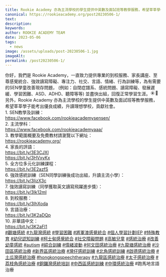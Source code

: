 ```yaml
---
title: Rookie Academy 亦為主流學校的學生提供中英數及面試班等教學服務，希望莘莘學子能考出優良成績，升讀理想學校，貢獻社會。
canonical: https://rookieacademy.org/post20230506-1/
text: 
description: 
keywords: 
author: ROOKIE ACADEMY TEAM
date: 2023-05-06
tags:
  - news
image: /assets/uploads/post-20230506-1.jpg
imageAlt: 
permalink: /post20230506-1/
---
```

<span class="x193iq5w xeuugli x13faqbe x1vvkbs x1xmvt09 x1lliihq x1s928wv xhkezso x1gmr53x x1cpjm7i x1fgarty x1943h6x xudqn12 x3x7a5m x6prxxf xvq8zen xo1l8bm xzsf02u x1yc453h" dir="auto"><div class="xdj266r x11i5rnm xat24cr x1mh8g0r x1vvkbs x126k92a"><div dir="auto" style="text-align: start;">你好，我們是 Rookie Academy，一直致力提供專業的到校服務、家長講座、至尊感覺統合、強效讀寫障礙、專注力、社交、言語、情緒、行為訓練等，為有需要的SEN學童改善現存問題， (例如：自閉症譜系、感統問題、讀寫障礙、發展遲緩、學習困難、ASD、ADHD、聽障等等) 並盡快出組，回復正常學習生涯。<span class="x3nfvp2 x1j61x8r x1fcty0u xdj266r xhhsvwb xat24cr xgzva0m xxymvpz xlup9mm x1kky2od"><img height="16" width="16" alt="☀️" referrerpolicy="origin-when-cross-origin" src="https://static.xx.fbcdn.net/images/emoji.php/v9/tf4/1.5/16/2600.png"></span><span class="x3nfvp2 x1j61x8r x1fcty0u xdj266r xhhsvwb xat24cr xgzva0m xxymvpz xlup9mm x1kky2od"><img height="16" width="16" alt="🌈" referrerpolicy="origin-when-cross-origin" src="https://static.xx.fbcdn.net/images/emoji.php/v9/t6c/1.5/16/1f308.png"></span></div></div><div class="x11i5rnm xat24cr x1mh8g0r x1vvkbs xtlvy1s x126k92a"><div dir="auto" style="text-align: start;">另外，Rookie Academy 亦為主流學校的學生提供中英數及面試班等教學服務，希望莘莘學子能考出優良成績，升讀理想學校，貢獻社會。</div></div><div class="x11i5rnm xat24cr x1mh8g0r x1vvkbs xtlvy1s x126k92a"><div dir="auto" style="text-align: start;">1. SEN教學及訓練：</div></div><div class="x11i5rnm xat24cr x1mh8g0r x1vvkbs xtlvy1s x126k92a"><div dir="auto" style="text-align: start;"><span><a class="x1i10hfl xjbqb8w x6umtig x1b1mbwd xaqea5y xav7gou x9f619 x1ypdohk xt0psk2 xe8uvvx xdj266r x11i5rnm xat24cr x1mh8g0r xexx8yu x4uap5 x18d9i69 xkhd6sd x16tdsg8 x1hl2dhg xggy1nq x1a2a7pz xt0b8zv x1qq9wsj xo1l8bm" href="https://www.facebook.com/rookieacademysensen/?__cft__[0]=AZX2lywZUXIhzHrIpj2bP1_iLICse_ZhmJPM3Zr5QD-7xWtk06y128iaDC2FGlOG-zvzyS5hGcY1jW0-F274gmiYkEOqgwxacqalbppgAE0vXcfLEGuSHwX5o9jbqGl_q_jI_lT-Zx2KVsQ5GBgPjuonIZtW19PVsU00TC9B8H7LVEGaLjvwrUwufbzh0srcTF8&amp;__tn__=kK-R" role="link" tabindex="0"><span class="xt0psk2"><span>https://www.facebook.com/rookieacademysensen/</span></span></a></span></div></div><div class="x11i5rnm xat24cr x1mh8g0r x1vvkbs xtlvy1s x126k92a"><div dir="auto" style="text-align: start;">2. 主流學科：</div></div><div class="x11i5rnm xat24cr x1mh8g0r x1vvkbs xtlvy1s x126k92a"><div dir="auto" style="text-align: start;"><span><a class="x1i10hfl xjbqb8w x6umtig x1b1mbwd xaqea5y xav7gou x9f619 x1ypdohk xt0psk2 xe8uvvx xdj266r x11i5rnm xat24cr x1mh8g0r xexx8yu x4uap5 x18d9i69 xkhd6sd x16tdsg8 x1hl2dhg xggy1nq x1a2a7pz xt0b8zv x1qq9wsj xo1l8bm" href="https://www.facebook.com/rookieacademyaaa/?__cft__[0]=AZX2lywZUXIhzHrIpj2bP1_iLICse_ZhmJPM3Zr5QD-7xWtk06y128iaDC2FGlOG-zvzyS5hGcY1jW0-F274gmiYkEOqgwxacqalbppgAE0vXcfLEGuSHwX5o9jbqGl_q_jI_lT-Zx2KVsQ5GBgPjuonIZtW19PVsU00TC9B8H7LVEGaLjvwrUwufbzh0srcTF8&amp;__tn__=kK-R" role="link" tabindex="0"><span class="xt0psk2"><span>https://www.facebook.com/rookieacademyaaa/</span></span></a></span></div></div><div class="x11i5rnm xat24cr x1mh8g0r x1vvkbs xtlvy1s x126k92a"><div dir="auto" style="text-align: start;">3. 教學範圍概要及免費教材請瀏覽以下網址：</div></div><div class="x11i5rnm xat24cr x1mh8g0r x1vvkbs xtlvy1s x126k92a"><div dir="auto" style="text-align: start;"><span><a class="x1i10hfl xjbqb8w x6umtig x1b1mbwd xaqea5y xav7gou x9f619 x1ypdohk xt0psk2 xe8uvvx xdj266r x11i5rnm xat24cr x1mh8g0r xexx8yu x4uap5 x18d9i69 xkhd6sd x16tdsg8 x1hl2dhg xggy1nq x1a2a7pz xt0b8zv x1fey0fg" href="https://l.facebook.com/l.php?u=https%3A%2F%2Frookieacademy.org%2F%3Ffbclid%3DIwAR1EyKOR8mAoumDPgZMSwNXk7x8HxS6pxFytl8K4BSevoTjo4DpS1r32gO0&amp;h=AT2XTTupfA5ZuTxQ7Vh1LbzzJ_Tzc4H7M5V5C69ySSUWvOFXBD1jY_yTQgUamJgTvV2IilmQGPwXoXQvtOczBDIqC-4lSbt5rUA4kKwCIVpl9PNXxNw88OAB2fa149bkow&amp;__tn__=-UK-R&amp;c[0]=AT0z7byQl6vBtTE-48h2XuuA85ZvaopSA4y33xJOG1_kPhvA1I0Ul95AxeAUR2Bsw5PPi1zuGqXB9ec-i4ENHx8jjo2i2TaRKB9bu02iTmRUxU16IvBciQOjhUMh097MguyS-gUYbOPQ6C9hm5UfmjHebUMGNoQPlIawHazDq6JPYqCyRpafT7ARo69if8YG5atN9SgF6jiA" rel="nofollow noopener" role="link" tabindex="0" target="_blank">https://rookieacademy.org/</a></span></div></div><div class="x11i5rnm xat24cr x1mh8g0r x1vvkbs xtlvy1s x126k92a"><div dir="auto" style="text-align: start;">4. 家長的評語：</div></div><div class="x11i5rnm xat24cr x1mh8g0r x1vvkbs xtlvy1s x126k92a"><div dir="auto" style="text-align: start;"><span><a class="x1i10hfl xjbqb8w x6umtig x1b1mbwd xaqea5y xav7gou x9f619 x1ypdohk xt0psk2 xe8uvvx xdj266r x11i5rnm xat24cr x1mh8g0r xexx8yu x4uap5 x18d9i69 xkhd6sd x16tdsg8 x1hl2dhg xggy1nq x1a2a7pz xt0b8zv x1fey0fg" href="https://l.facebook.com/l.php?u=https%3A%2F%2Fbit.ly%2F3E3CJXI%3Ffbclid%3DIwAR3qR_3CE6CrNE2u5Mr_4eGwL7niWOL0cra4dvUKyWyRa9oVYGhviWClrz8&amp;h=AT1CiiAFSHHKop_DX9qfO0QZ1FYmQHWjDr_bclKV9i2VLIznVZdsG23RuAXpohrSfW2ZUsY9ozeLqgZtM3Itnqm6ojRGuszajZUUR_MsY8WcNL0ZyjRuBqIap1EiOag2GQ&amp;__tn__=-UK-R&amp;c[0]=AT0z7byQl6vBtTE-48h2XuuA85ZvaopSA4y33xJOG1_kPhvA1I0Ul95AxeAUR2Bsw5PPi1zuGqXB9ec-i4ENHx8jjo2i2TaRKB9bu02iTmRUxU16IvBciQOjhUMh097MguyS-gUYbOPQ6C9hm5UfmjHebUMGNoQPlIawHazDq6JPYqCyRpafT7ARo69if8YG5atN9SgF6jiA" rel="nofollow noopener" role="link" tabindex="0" target="_blank">https://bit.ly/3E3CJXI</a></span></div></div><div class="x11i5rnm xat24cr x1mh8g0r x1vvkbs xtlvy1s x126k92a"><div dir="auto" style="text-align: start;"><span><a class="x1i10hfl xjbqb8w x6umtig x1b1mbwd xaqea5y xav7gou x9f619 x1ypdohk xt0psk2 xe8uvvx xdj266r x11i5rnm xat24cr x1mh8g0r xexx8yu x4uap5 x18d9i69 xkhd6sd x16tdsg8 x1hl2dhg xggy1nq x1a2a7pz xt0b8zv x1fey0fg" href="https://l.facebook.com/l.php?u=https%3A%2F%2Fbit.ly%2F3HVxyKx%3Ffbclid%3DIwAR0O0kE6bqhsOesAw2_6u2ZUp-tO8zqmOZhb35j9B9M_VSL_0Zb9cWkqTKY&amp;h=AT0695QTWReni7YnblBXdczYpAwcoPyA1Ai619KP0loOedS3DJviyNBiDD-ceiW-cD91tbF8eDwJ0VGd5Xxf-L-_bTamItzJVEJedytxy8Zm6I_j_izF5nzv2QegHfP6OQ&amp;__tn__=-UK-R&amp;c[0]=AT0z7byQl6vBtTE-48h2XuuA85ZvaopSA4y33xJOG1_kPhvA1I0Ul95AxeAUR2Bsw5PPi1zuGqXB9ec-i4ENHx8jjo2i2TaRKB9bu02iTmRUxU16IvBciQOjhUMh097MguyS-gUYbOPQ6C9hm5UfmjHebUMGNoQPlIawHazDq6JPYqCyRpafT7ARo69if8YG5atN9SgF6jiA" rel="nofollow noopener" role="link" tabindex="0" target="_blank">https://bit.ly/3HVxyKx</a></span></div></div><div class="x11i5rnm xat24cr x1mh8g0r x1vvkbs xtlvy1s x126k92a"><div dir="auto" style="text-align: start;">5. 全方位多元化訓練課程：</div></div><div class="x11i5rnm xat24cr x1mh8g0r x1vvkbs xtlvy1s x126k92a"><div dir="auto" style="text-align: start;"><span><a class="x1i10hfl xjbqb8w x6umtig x1b1mbwd xaqea5y xav7gou x9f619 x1ypdohk xt0psk2 xe8uvvx xdj266r x11i5rnm xat24cr x1mh8g0r xexx8yu x4uap5 x18d9i69 xkhd6sd x16tdsg8 x1hl2dhg xggy1nq x1a2a7pz xt0b8zv x1fey0fg" href="https://l.facebook.com/l.php?u=https%3A%2F%2Fbit.ly%2F3E2azfS%3Ffbclid%3DIwAR2ZJ7AfKKbKALtTTQCH0_Hou99X_iT5ovOOwXlxOKZ4DOrEXlRw9M6NkQE&amp;h=AT2o6yfFDeY9jWxnhZGxggfig6VtdmKlr3pHqTE99QmCfQkgsKiUKFjwndjP5Xe-Jiah7-R0mxP8u-MiJ_Vc3azaC6aAi3TCO6dq5Qh5MlIqReZxGznj-2i91kX8RvnL9w&amp;__tn__=-UK-R&amp;c[0]=AT0z7byQl6vBtTE-48h2XuuA85ZvaopSA4y33xJOG1_kPhvA1I0Ul95AxeAUR2Bsw5PPi1zuGqXB9ec-i4ENHx8jjo2i2TaRKB9bu02iTmRUxU16IvBciQOjhUMh097MguyS-gUYbOPQ6C9hm5UfmjHebUMGNoQPlIawHazDq6JPYqCyRpafT7ARo69if8YG5atN9SgF6jiA" rel="nofollow noopener" role="link" tabindex="0" target="_blank">https://bit.ly/3E2azfS</a></span></div></div><div class="x11i5rnm xat24cr x1mh8g0r x1vvkbs xtlvy1s x126k92a"><div dir="auto" style="text-align: start;">6. 強效感統訓練（SEN同學訓練後成功出組，升讀主流小學）：</div></div><div class="x11i5rnm xat24cr x1mh8g0r x1vvkbs xtlvy1s x126k92a"><div dir="auto" style="text-align: start;"><span><a class="x1i10hfl xjbqb8w x6umtig x1b1mbwd xaqea5y xav7gou x9f619 x1ypdohk xt0psk2 xe8uvvx xdj266r x11i5rnm xat24cr x1mh8g0r xexx8yu x4uap5 x18d9i69 xkhd6sd x16tdsg8 x1hl2dhg xggy1nq x1a2a7pz xt0b8zv x1fey0fg" href="https://l.facebook.com/l.php?u=https%3A%2F%2Fbit.ly%2F3IjzX3c%3Ffbclid%3DIwAR3powKQlT3ONTNqA9TBAAjjxSti-5dId0r-CF09--QrW8G4-KQm64aKE-8&amp;h=AT0awUmmea3AZ70gNeObnOmPzQxCqqh_C2-lTAcztV0LoGQDQQPRFs-qhTL9AXuxE53FYU2SwRytecZmUgZqHqUfCHkgxymoVBhcTNKjJMrnb5eG2nO2rizp5fPvWwuLmw&amp;__tn__=-UK-R&amp;c[0]=AT0z7byQl6vBtTE-48h2XuuA85ZvaopSA4y33xJOG1_kPhvA1I0Ul95AxeAUR2Bsw5PPi1zuGqXB9ec-i4ENHx8jjo2i2TaRKB9bu02iTmRUxU16IvBciQOjhUMh097MguyS-gUYbOPQ6C9hm5UfmjHebUMGNoQPlIawHazDq6JPYqCyRpafT7ARo69if8YG5atN9SgF6jiA" rel="nofollow noopener" role="link" tabindex="0" target="_blank">https://bit.ly/3IjzX3c</a></span></div></div><div class="x11i5rnm xat24cr x1mh8g0r x1vvkbs xtlvy1s x126k92a"><div dir="auto" style="text-align: start;">7. 強效讀寫訓練（同學獲取英文讀寫飛躍進步獎）：</div><div dir="auto" style="text-align: start;"><span><a class="x1i10hfl xjbqb8w x6umtig x1b1mbwd xaqea5y xav7gou x9f619 x1ypdohk xt0psk2 xe8uvvx xdj266r x11i5rnm xat24cr x1mh8g0r xexx8yu x4uap5 x18d9i69 xkhd6sd x16tdsg8 x1hl2dhg xggy1nq x1a2a7pz xt0b8zv x1fey0fg" href="https://l.facebook.com/l.php?u=https%3A%2F%2Fbit.ly%2F3Ik12mI%3Ffbclid%3DIwAR1KgOUuSYaq5VmtCJF2-SPoupWfy3ImBQnHbzpo6FtVw51Wl5FFJZwYYmg&amp;h=AT0gtIQjVjw2xCw8Ab6eggE_O_o7Pvc3Bsfq0Xt1GdK6HIMm8yUYn35q7rDP2NVIo9vVd97o_rbZiQTcMrLZeKHETYP40-_9i5-owok4LNBkeuisF7upooTN69gYpgHKHw&amp;__tn__=-UK-R&amp;c[0]=AT0z7byQl6vBtTE-48h2XuuA85ZvaopSA4y33xJOG1_kPhvA1I0Ul95AxeAUR2Bsw5PPi1zuGqXB9ec-i4ENHx8jjo2i2TaRKB9bu02iTmRUxU16IvBciQOjhUMh097MguyS-gUYbOPQ6C9hm5UfmjHebUMGNoQPlIawHazDq6JPYqCyRpafT7ARo69if8YG5atN9SgF6jiA" rel="nofollow noopener" role="link" tabindex="0" target="_blank">https://bit.ly/3Ik12mI</a></span></div></div><div class="x11i5rnm xat24cr x1mh8g0r x1vvkbs xtlvy1s x126k92a"><div dir="auto" style="text-align: start;">8. 到校服務：</div></div><div class="x11i5rnm xat24cr x1mh8g0r x1vvkbs xtlvy1s x126k92a"><div dir="auto" style="text-align: start;"><span><a class="x1i10hfl xjbqb8w x6umtig x1b1mbwd xaqea5y xav7gou x9f619 x1ypdohk xt0psk2 xe8uvvx xdj266r x11i5rnm xat24cr x1mh8g0r xexx8yu x4uap5 x18d9i69 xkhd6sd x16tdsg8 x1hl2dhg xggy1nq x1a2a7pz xt0b8zv x1fey0fg" href="https://l.facebook.com/l.php?u=https%3A%2F%2Fbit.ly%2F3IhXoda%3Ffbclid%3DIwAR2bTRSAg903DHcd8trL7fvvhfjBwGrQYxoZaUJ3wocOANZ6nC6QTygQ3As&amp;h=AT17nF9wUuu1gGUOkQQDvNV-ZB_Caxa1Gz4eYnecN5e4a3bb-TneCIS6GfA6ibLyYWmaGmk5t004zJyCVFJ7BBzP-smUfkbK5yx7cnvaKb203_SYrLmuhJDnQFRlqwtdig&amp;__tn__=-UK-R&amp;c[0]=AT0z7byQl6vBtTE-48h2XuuA85ZvaopSA4y33xJOG1_kPhvA1I0Ul95AxeAUR2Bsw5PPi1zuGqXB9ec-i4ENHx8jjo2i2TaRKB9bu02iTmRUxU16IvBciQOjhUMh097MguyS-gUYbOPQ6C9hm5UfmjHebUMGNoQPlIawHazDq6JPYqCyRpafT7ARo69if8YG5atN9SgF6jiA" rel="nofollow noopener" role="link" tabindex="0" target="_blank">https://bit.ly/3IhXoda</a></span></div></div><div class="x11i5rnm xat24cr x1mh8g0r x1vvkbs xtlvy1s x126k92a"><div dir="auto" style="text-align: start;">9. 言語治療：</div></div><div class="x11i5rnm xat24cr x1mh8g0r x1vvkbs xtlvy1s x126k92a"><div dir="auto" style="text-align: start;"><span><a class="x1i10hfl xjbqb8w x6umtig x1b1mbwd xaqea5y xav7gou x9f619 x1ypdohk xt0psk2 xe8uvvx xdj266r x11i5rnm xat24cr x1mh8g0r xexx8yu x4uap5 x18d9i69 xkhd6sd x16tdsg8 x1hl2dhg xggy1nq x1a2a7pz xt0b8zv x1fey0fg" href="https://l.facebook.com/l.php?u=https%3A%2F%2Fbit.ly%2F3K2aDQp%3Ffbclid%3DIwAR0qp22qDRJkhpKztTKdkwp87H4izU0LC8k3E8fdqvtndcbzYZbeoapnkHs&amp;h=AT3E48xfOnXq4FJxUL0J1nBCVTwEl1ivcEbLNH0bMZkzp9WDc1ElAeJRx-unjUIK4vkgy5NUBg7qhv7aV-N7WHiGFPIY-sNSAqrG9KNsB8xiKcQ1TgOaEBacNkFGkUHBvQ&amp;__tn__=-UK-R&amp;c[0]=AT0z7byQl6vBtTE-48h2XuuA85ZvaopSA4y33xJOG1_kPhvA1I0Ul95AxeAUR2Bsw5PPi1zuGqXB9ec-i4ENHx8jjo2i2TaRKB9bu02iTmRUxU16IvBciQOjhUMh097MguyS-gUYbOPQ6C9hm5UfmjHebUMGNoQPlIawHazDq6JPYqCyRpafT7ARo69if8YG5atN9SgF6jiA" rel="nofollow noopener" role="link" tabindex="0" target="_blank">https://bit.ly/3K2aDQp</a></span></div></div><div class="x11i5rnm xat24cr x1mh8g0r x1vvkbs xtlvy1s x126k92a"><div dir="auto" style="text-align: start;">10. 非華語中文：</div><div dir="auto" style="text-align: start;"><span><a class="x1i10hfl xjbqb8w x6umtig x1b1mbwd xaqea5y xav7gou x9f619 x1ypdohk xt0psk2 xe8uvvx xdj266r x11i5rnm xat24cr x1mh8g0r xexx8yu x4uap5 x18d9i69 xkhd6sd x16tdsg8 x1hl2dhg xggy1nq x1a2a7pz xt0b8zv x1fey0fg" href="https://l.facebook.com/l.php?u=https%3A%2F%2Fbit.ly%2F3K2aFI1%3Ffbclid%3DIwAR2klgIBU80gKFN1M5H5iMF2T4PUrmIwFhazN58pPiNL9tBw8etmjl9mkKc&amp;h=AT25rTyeY1Ew0rfllSSC2Kjk66WNdD-yiTAO3tMjAev0Cw51wb8hbanXu0oA8kQUAl8QESmVxsFwbhgkVnYf116bxqMHP8ZV1mEFdEbaATmyQfugedO0k-HjadKee24xWg&amp;__tn__=-UK-R&amp;c[0]=AT0z7byQl6vBtTE-48h2XuuA85ZvaopSA4y33xJOG1_kPhvA1I0Ul95AxeAUR2Bsw5PPi1zuGqXB9ec-i4ENHx8jjo2i2TaRKB9bu02iTmRUxU16IvBciQOjhUMh097MguyS-gUYbOPQ6C9hm5UfmjHebUMGNoQPlIawHazDq6JPYqCyRpafT7ARo69if8YG5atN9SgF6jiA" rel="nofollow noopener" role="link" tabindex="0" target="_blank">https://bit.ly/3K2aFI1</a></span></div></div><div class="x11i5rnm xat24cr x1mh8g0r x1vvkbs xtlvy1s x126k92a"><div dir="auto" style="text-align: start;"><span><a class="x1i10hfl xjbqb8w x6umtig x1b1mbwd xaqea5y xav7gou x9f619 x1ypdohk xt0psk2 xe8uvvx xdj266r x11i5rnm xat24cr x1mh8g0r xexx8yu x4uap5 x18d9i69 xkhd6sd x16tdsg8 x1hl2dhg xggy1nq x1a2a7pz xt0b8zv x1qq9wsj xo1l8bm" href="https://www.facebook.com/hashtag/%E8%A7%80%E5%A1%98%E6%84%9F%E7%B5%B1?__eep__=6&amp;__cft__[0]=AZX2lywZUXIhzHrIpj2bP1_iLICse_ZhmJPM3Zr5QD-7xWtk06y128iaDC2FGlOG-zvzyS5hGcY1jW0-F274gmiYkEOqgwxacqalbppgAE0vXcfLEGuSHwX5o9jbqGl_q_jI_lT-Zx2KVsQ5GBgPjuonIZtW19PVsU00TC9B8H7LVEGaLjvwrUwufbzh0srcTF8&amp;__tn__=*NK-R" role="link" tabindex="0">#觀塘感統</a></span> <span><a class="x1i10hfl xjbqb8w x6umtig x1b1mbwd xaqea5y xav7gou x9f619 x1ypdohk xt0psk2 xe8uvvx xdj266r x11i5rnm xat24cr x1mh8g0r xexx8yu x4uap5 x18d9i69 xkhd6sd x16tdsg8 x1hl2dhg xggy1nq x1a2a7pz xt0b8zv x1qq9wsj xo1l8bm" href="https://www.facebook.com/hashtag/%E4%B9%9D%E9%BE%8D%E7%81%A3%E6%84%9F%E7%B5%B1?__eep__=6&amp;__cft__[0]=AZX2lywZUXIhzHrIpj2bP1_iLICse_ZhmJPM3Zr5QD-7xWtk06y128iaDC2FGlOG-zvzyS5hGcY1jW0-F274gmiYkEOqgwxacqalbppgAE0vXcfLEGuSHwX5o9jbqGl_q_jI_lT-Zx2KVsQ5GBgPjuonIZtW19PVsU00TC9B8H7LVEGaLjvwrUwufbzh0srcTF8&amp;__tn__=*NK-R" role="link" tabindex="0">#九龍灣感統</a></span> <span><a class="x1i10hfl xjbqb8w x6umtig x1b1mbwd xaqea5y xav7gou x9f619 x1ypdohk xt0psk2 xe8uvvx xdj266r x11i5rnm xat24cr x1mh8g0r xexx8yu x4uap5 x18d9i69 xkhd6sd x16tdsg8 x1hl2dhg xggy1nq x1a2a7pz xt0b8zv x1qq9wsj xo1l8bm" href="https://www.facebook.com/hashtag/%E5%AD%B8%E7%BF%92%E5%9B%B0%E9%9B%A3?__eep__=6&amp;__cft__[0]=AZX2lywZUXIhzHrIpj2bP1_iLICse_ZhmJPM3Zr5QD-7xWtk06y128iaDC2FGlOG-zvzyS5hGcY1jW0-F274gmiYkEOqgwxacqalbppgAE0vXcfLEGuSHwX5o9jbqGl_q_jI_lT-Zx2KVsQ5GBgPjuonIZtW19PVsU00TC9B8H7LVEGaLjvwrUwufbzh0srcTF8&amp;__tn__=*NK-R" role="link" tabindex="0">#學習困難</a></span> <span><a class="x1i10hfl xjbqb8w x6umtig x1b1mbwd xaqea5y xav7gou x9f619 x1ypdohk xt0psk2 xe8uvvx xdj266r x11i5rnm xat24cr x1mh8g0r xexx8yu x4uap5 x18d9i69 xkhd6sd x16tdsg8 x1hl2dhg xggy1nq x1a2a7pz xt0b8zv x1qq9wsj xo1l8bm" href="https://www.facebook.com/hashtag/%E5%B0%87%E8%BB%8D%E6%BE%B3%E6%84%9F%E8%A6%BA%E7%B5%B1%E5%90%88?__eep__=6&amp;__cft__[0]=AZX2lywZUXIhzHrIpj2bP1_iLICse_ZhmJPM3Zr5QD-7xWtk06y128iaDC2FGlOG-zvzyS5hGcY1jW0-F274gmiYkEOqgwxacqalbppgAE0vXcfLEGuSHwX5o9jbqGl_q_jI_lT-Zx2KVsQ5GBgPjuonIZtW19PVsU00TC9B8H7LVEGaLjvwrUwufbzh0srcTF8&amp;__tn__=*NK-R" role="link" tabindex="0">#將軍澳感覺統合</a></span> <span><a class="x1i10hfl xjbqb8w x6umtig x1b1mbwd xaqea5y xav7gou x9f619 x1ypdohk xt0psk2 xe8uvvx xdj266r x11i5rnm xat24cr x1mh8g0r xexx8yu x4uap5 x18d9i69 xkhd6sd x16tdsg8 x1hl2dhg xggy1nq x1a2a7pz xt0b8zv x1qq9wsj xo1l8bm" href="https://www.facebook.com/hashtag/%E5%80%8B%E4%BA%BA%E5%AD%B8%E7%BF%92%E8%A8%88%E5%8A%83iep?__eep__=6&amp;__cft__[0]=AZX2lywZUXIhzHrIpj2bP1_iLICse_ZhmJPM3Zr5QD-7xWtk06y128iaDC2FGlOG-zvzyS5hGcY1jW0-F274gmiYkEOqgwxacqalbppgAE0vXcfLEGuSHwX5o9jbqGl_q_jI_lT-Zx2KVsQ5GBgPjuonIZtW19PVsU00TC9B8H7LVEGaLjvwrUwufbzh0srcTF8&amp;__tn__=*NK-R" role="link" tabindex="0">#個人學習計劃IEP</a></span> <span><a class="x1i10hfl xjbqb8w x6umtig x1b1mbwd xaqea5y xav7gou x9f619 x1ypdohk xt0psk2 xe8uvvx xdj266r x11i5rnm xat24cr x1mh8g0r xexx8yu x4uap5 x18d9i69 xkhd6sd x16tdsg8 x1hl2dhg xggy1nq x1a2a7pz xt0b8zv x1qq9wsj xo1l8bm" href="https://www.facebook.com/hashtag/%E7%89%B9%E6%AE%8A%E6%95%99%E8%82%B2?__eep__=6&amp;__cft__[0]=AZX2lywZUXIhzHrIpj2bP1_iLICse_ZhmJPM3Zr5QD-7xWtk06y128iaDC2FGlOG-zvzyS5hGcY1jW0-F274gmiYkEOqgwxacqalbppgAE0vXcfLEGuSHwX5o9jbqGl_q_jI_lT-Zx2KVsQ5GBgPjuonIZtW19PVsU00TC9B8H7LVEGaLjvwrUwufbzh0srcTF8&amp;__tn__=*NK-R" role="link" tabindex="0">#特殊教育</a></span> <span><a class="x1i10hfl xjbqb8w x6umtig x1b1mbwd xaqea5y xav7gou x9f619 x1ypdohk xt0psk2 xe8uvvx xdj266r x11i5rnm xat24cr x1mh8g0r xexx8yu x4uap5 x18d9i69 xkhd6sd x16tdsg8 x1hl2dhg xggy1nq x1a2a7pz xt0b8zv x1qq9wsj xo1l8bm" href="https://www.facebook.com/hashtag/%E5%B9%BC%E5%85%92%E8%AA%8D%E7%9F%A5%E8%A8%93%E7%B7%B4?__eep__=6&amp;__cft__[0]=AZX2lywZUXIhzHrIpj2bP1_iLICse_ZhmJPM3Zr5QD-7xWtk06y128iaDC2FGlOG-zvzyS5hGcY1jW0-F274gmiYkEOqgwxacqalbppgAE0vXcfLEGuSHwX5o9jbqGl_q_jI_lT-Zx2KVsQ5GBgPjuonIZtW19PVsU00TC9B8H7LVEGaLjvwrUwufbzh0srcTF8&amp;__tn__=*NK-R" role="link" tabindex="0">#幼兒認知訓練</a></span> <span><a class="x1i10hfl xjbqb8w x6umtig x1b1mbwd xaqea5y xav7gou x9f619 x1ypdohk xt0psk2 xe8uvvx xdj266r x11i5rnm xat24cr x1mh8g0r xexx8yu x4uap5 x18d9i69 xkhd6sd x16tdsg8 x1hl2dhg xggy1nq x1a2a7pz xt0b8zv x1qq9wsj xo1l8bm" href="https://www.facebook.com/hashtag/%E6%9F%AF%E5%A3%AB%E7%94%B8%E6%84%9F%E8%A6%BA%E7%B5%B1%E5%90%88?__eep__=6&amp;__cft__[0]=AZX2lywZUXIhzHrIpj2bP1_iLICse_ZhmJPM3Zr5QD-7xWtk06y128iaDC2FGlOG-zvzyS5hGcY1jW0-F274gmiYkEOqgwxacqalbppgAE0vXcfLEGuSHwX5o9jbqGl_q_jI_lT-Zx2KVsQ5GBgPjuonIZtW19PVsU00TC9B8H7LVEGaLjvwrUwufbzh0srcTF8&amp;__tn__=*NK-R" role="link" tabindex="0">#柯士甸感覺統合</a></span> <span><a class="x1i10hfl xjbqb8w x6umtig x1b1mbwd xaqea5y xav7gou x9f619 x1ypdohk xt0psk2 xe8uvvx xdj266r x11i5rnm xat24cr x1mh8g0r xexx8yu x4uap5 x18d9i69 xkhd6sd x16tdsg8 x1hl2dhg xggy1nq x1a2a7pz xt0b8zv x1qq9wsj xo1l8bm" href="https://www.facebook.com/hashtag/%E7%A4%BE%E4%BA%A4%E9%9A%9C%E7%A4%99%E5%95%8F%E9%A1%8C?__eep__=6&amp;__cft__[0]=AZX2lywZUXIhzHrIpj2bP1_iLICse_ZhmJPM3Zr5QD-7xWtk06y128iaDC2FGlOG-zvzyS5hGcY1jW0-F274gmiYkEOqgwxacqalbppgAE0vXcfLEGuSHwX5o9jbqGl_q_jI_lT-Zx2KVsQ5GBgPjuonIZtW19PVsU00TC9B8H7LVEGaLjvwrUwufbzh0srcTF8&amp;__tn__=*NK-R" role="link" tabindex="0">#社交障礙問題</a></span> <span><a class="x1i10hfl xjbqb8w x6umtig x1b1mbwd xaqea5y xav7gou x9f619 x1ypdohk xt0psk2 xe8uvvx xdj266r x11i5rnm xat24cr x1mh8g0r xexx8yu x4uap5 x18d9i69 xkhd6sd x16tdsg8 x1hl2dhg xggy1nq x1a2a7pz xt0b8zv x1qq9wsj xo1l8bm" href="https://www.facebook.com/hashtag/%E9%AB%98%E6%95%8F%E5%85%92%E7%AB%A5?__eep__=6&amp;__cft__[0]=AZX2lywZUXIhzHrIpj2bP1_iLICse_ZhmJPM3Zr5QD-7xWtk06y128iaDC2FGlOG-zvzyS5hGcY1jW0-F274gmiYkEOqgwxacqalbppgAE0vXcfLEGuSHwX5o9jbqGl_q_jI_lT-Zx2KVsQ5GBgPjuonIZtW19PVsU00TC9B8H7LVEGaLjvwrUwufbzh0srcTF8&amp;__tn__=*NK-R" role="link" tabindex="0">#高敏兒童</a></span> <span><a class="x1i10hfl xjbqb8w x6umtig x1b1mbwd xaqea5y xav7gou x9f619 x1ypdohk xt0psk2 xe8uvvx xdj266r x11i5rnm xat24cr x1mh8g0r xexx8yu x4uap5 x18d9i69 xkhd6sd x16tdsg8 x1hl2dhg xggy1nq x1a2a7pz xt0b8zv x1qq9wsj xo1l8bm" href="https://www.facebook.com/hashtag/%E6%84%9F%E7%B5%B1%E6%B2%BB%E7%99%82?__eep__=6&amp;__cft__[0]=AZX2lywZUXIhzHrIpj2bP1_iLICse_ZhmJPM3Zr5QD-7xWtk06y128iaDC2FGlOG-zvzyS5hGcY1jW0-F274gmiYkEOqgwxacqalbppgAE0vXcfLEGuSHwX5o9jbqGl_q_jI_lT-Zx2KVsQ5GBgPjuonIZtW19PVsU00TC9B8H7LVEGaLjvwrUwufbzh0srcTF8&amp;__tn__=*NK-R" role="link" tabindex="0">#感統治療</a></span> <span><a class="x1i10hfl xjbqb8w x6umtig x1b1mbwd xaqea5y xav7gou x9f619 x1ypdohk xt0psk2 xe8uvvx xdj266r x11i5rnm xat24cr x1mh8g0r xexx8yu x4uap5 x18d9i69 xkhd6sd x16tdsg8 x1hl2dhg xggy1nq x1a2a7pz xt0b8zv x1qq9wsj xo1l8bm" href="https://www.facebook.com/hashtag/%E6%94%B9%E5%96%84%E5%B9%BC%E7%AB%A5%E6%84%9F%E7%B5%B1?__eep__=6&amp;__cft__[0]=AZX2lywZUXIhzHrIpj2bP1_iLICse_ZhmJPM3Zr5QD-7xWtk06y128iaDC2FGlOG-zvzyS5hGcY1jW0-F274gmiYkEOqgwxacqalbppgAE0vXcfLEGuSHwX5o9jbqGl_q_jI_lT-Zx2KVsQ5GBgPjuonIZtW19PVsU00TC9B8H7LVEGaLjvwrUwufbzh0srcTF8&amp;__tn__=*NK-R" role="link" tabindex="0">#改善幼童感統</a></span> <span><a class="x1i10hfl xjbqb8w x6umtig x1b1mbwd xaqea5y xav7gou x9f619 x1ypdohk xt0psk2 xe8uvvx xdj266r x11i5rnm xat24cr x1mh8g0r xexx8yu x4uap5 x18d9i69 xkhd6sd x16tdsg8 x1hl2dhg xggy1nq x1a2a7pz xt0b8zv x1qq9wsj xo1l8bm" href="https://www.facebook.com/hashtag/autism?__eep__=6&amp;__cft__[0]=AZX2lywZUXIhzHrIpj2bP1_iLICse_ZhmJPM3Zr5QD-7xWtk06y128iaDC2FGlOG-zvzyS5hGcY1jW0-F274gmiYkEOqgwxacqalbppgAE0vXcfLEGuSHwX5o9jbqGl_q_jI_lT-Zx2KVsQ5GBgPjuonIZtW19PVsU00TC9B8H7LVEGaLjvwrUwufbzh0srcTF8&amp;__tn__=*NK-R" role="link" tabindex="0">#autism</a></span> <span><a class="x1i10hfl xjbqb8w x6umtig x1b1mbwd xaqea5y xav7gou x9f619 x1ypdohk xt0psk2 xe8uvvx xdj266r x11i5rnm xat24cr x1mh8g0r xexx8yu x4uap5 x18d9i69 xkhd6sd x16tdsg8 x1hl2dhg xggy1nq x1a2a7pz xt0b8zv x1qq9wsj xo1l8bm" href="https://www.facebook.com/hashtag/%E7%B6%9C%E5%90%88%E8%A8%93%E7%B7%B4?__eep__=6&amp;__cft__[0]=AZX2lywZUXIhzHrIpj2bP1_iLICse_ZhmJPM3Zr5QD-7xWtk06y128iaDC2FGlOG-zvzyS5hGcY1jW0-F274gmiYkEOqgwxacqalbppgAE0vXcfLEGuSHwX5o9jbqGl_q_jI_lT-Zx2KVsQ5GBgPjuonIZtW19PVsU00TC9B8H7LVEGaLjvwrUwufbzh0srcTF8&amp;__tn__=*NK-R" role="link" tabindex="0">#綜合訓練</a></span> <span><a class="x1i10hfl xjbqb8w x6umtig x1b1mbwd xaqea5y xav7gou x9f619 x1ypdohk xt0psk2 xe8uvvx xdj266r x11i5rnm xat24cr x1mh8g0r xexx8yu x4uap5 x18d9i69 xkhd6sd x16tdsg8 x1hl2dhg xggy1nq x1a2a7pz xt0b8zv x1qq9wsj xo1l8bm" href="https://www.facebook.com/hashtag/%E6%83%85%E7%B7%92%E6%B3%A2%E5%8B%95?__eep__=6&amp;__cft__[0]=AZX2lywZUXIhzHrIpj2bP1_iLICse_ZhmJPM3Zr5QD-7xWtk06y128iaDC2FGlOG-zvzyS5hGcY1jW0-F274gmiYkEOqgwxacqalbppgAE0vXcfLEGuSHwX5o9jbqGl_q_jI_lT-Zx2KVsQ5GBgPjuonIZtW19PVsU00TC9B8H7LVEGaLjvwrUwufbzh0srcTF8&amp;__tn__=*NK-R" role="link" tabindex="0">#情緒波動</a></span> <span><a class="x1i10hfl xjbqb8w x6umtig x1b1mbwd xaqea5y xav7gou x9f619 x1ypdohk xt0psk2 xe8uvvx xdj266r x11i5rnm xat24cr x1mh8g0r xexx8yu x4uap5 x18d9i69 xkhd6sd x16tdsg8 x1hl2dhg xggy1nq x1a2a7pz xt0b8zv x1qq9wsj xo1l8bm" href="https://www.facebook.com/hashtag/%E4%BD%95%E6%96%87%E7%94%B0%E6%84%9F%E7%B5%B1%E6%B2%BB%E7%99%82?__eep__=6&amp;__cft__[0]=AZX2lywZUXIhzHrIpj2bP1_iLICse_ZhmJPM3Zr5QD-7xWtk06y128iaDC2FGlOG-zvzyS5hGcY1jW0-F274gmiYkEOqgwxacqalbppgAE0vXcfLEGuSHwX5o9jbqGl_q_jI_lT-Zx2KVsQ5GBgPjuonIZtW19PVsU00TC9B8H7LVEGaLjvwrUwufbzh0srcTF8&amp;__tn__=*NK-R" role="link" tabindex="0">#何文田感統治療</a></span> <span><a class="x1i10hfl xjbqb8w x6umtig x1b1mbwd xaqea5y xav7gou x9f619 x1ypdohk xt0psk2 xe8uvvx xdj266r x11i5rnm xat24cr x1mh8g0r xexx8yu x4uap5 x18d9i69 xkhd6sd x16tdsg8 x1hl2dhg xggy1nq x1a2a7pz xt0b8zv x1qq9wsj xo1l8bm" href="https://www.facebook.com/hashtag/%E4%B9%9D%E9%BE%8D%E5%A1%98%E6%84%9F%E7%B5%B1%E6%B2%BB%E7%99%82?__eep__=6&amp;__cft__[0]=AZX2lywZUXIhzHrIpj2bP1_iLICse_ZhmJPM3Zr5QD-7xWtk06y128iaDC2FGlOG-zvzyS5hGcY1jW0-F274gmiYkEOqgwxacqalbppgAE0vXcfLEGuSHwX5o9jbqGl_q_jI_lT-Zx2KVsQ5GBgPjuonIZtW19PVsU00TC9B8H7LVEGaLjvwrUwufbzh0srcTF8&amp;__tn__=*NK-R" role="link" tabindex="0">#九龍塘感統治療</a></span> <span><a class="x1i10hfl xjbqb8w x6umtig x1b1mbwd xaqea5y xav7gou x9f619 x1ypdohk xt0psk2 xe8uvvx xdj266r x11i5rnm xat24cr x1mh8g0r xexx8yu x4uap5 x18d9i69 xkhd6sd x16tdsg8 x1hl2dhg xggy1nq x1a2a7pz xt0b8zv x1qq9wsj xo1l8bm" href="https://www.facebook.com/hashtag/%E6%B2%99%E7%94%B0%E5%8D%80%E6%84%9F%E7%B5%B1%E6%B2%BB%E7%99%82?__eep__=6&amp;__cft__[0]=AZX2lywZUXIhzHrIpj2bP1_iLICse_ZhmJPM3Zr5QD-7xWtk06y128iaDC2FGlOG-zvzyS5hGcY1jW0-F274gmiYkEOqgwxacqalbppgAE0vXcfLEGuSHwX5o9jbqGl_q_jI_lT-Zx2KVsQ5GBgPjuonIZtW19PVsU00TC9B8H7LVEGaLjvwrUwufbzh0srcTF8&amp;__tn__=*NK-R" role="link" tabindex="0">#沙田區感統治療</a></span> <span><a class="x1i10hfl xjbqb8w x6umtig x1b1mbwd xaqea5y xav7gou x9f619 x1ypdohk xt0psk2 xe8uvvx xdj266r x11i5rnm xat24cr x1mh8g0r xexx8yu x4uap5 x18d9i69 xkhd6sd x16tdsg8 x1hl2dhg xggy1nq x1a2a7pz xt0b8zv x1qq9wsj xo1l8bm" href="https://www.facebook.com/hashtag/%E6%96%B0%E7%95%8C%E5%8D%80%E6%84%9F%E7%B5%B1%E6%B2%BB%E7%99%82?__eep__=6&amp;__cft__[0]=AZX2lywZUXIhzHrIpj2bP1_iLICse_ZhmJPM3Zr5QD-7xWtk06y128iaDC2FGlOG-zvzyS5hGcY1jW0-F274gmiYkEOqgwxacqalbppgAE0vXcfLEGuSHwX5o9jbqGl_q_jI_lT-Zx2KVsQ5GBgPjuonIZtW19PVsU00TC9B8H7LVEGaLjvwrUwufbzh0srcTF8&amp;__tn__=*NK-R" role="link" tabindex="0">#新界區感統治療</a></span> <span><a class="x1i10hfl xjbqb8w x6umtig x1b1mbwd xaqea5y xav7gou x9f619 x1ypdohk xt0psk2 xe8uvvx xdj266r x11i5rnm xat24cr x1mh8g0r xexx8yu x4uap5 x18d9i69 xkhd6sd x16tdsg8 x1hl2dhg xggy1nq x1a2a7pz xt0b8zv x1qq9wsj xo1l8bm" href="https://www.facebook.com/hashtag/%E7%81%A3%E4%BB%94%E6%84%9F%E7%B5%B1%E8%A8%93%E7%B7%B4?__eep__=6&amp;__cft__[0]=AZX2lywZUXIhzHrIpj2bP1_iLICse_ZhmJPM3Zr5QD-7xWtk06y128iaDC2FGlOG-zvzyS5hGcY1jW0-F274gmiYkEOqgwxacqalbppgAE0vXcfLEGuSHwX5o9jbqGl_q_jI_lT-Zx2KVsQ5GBgPjuonIZtW19PVsU00TC9B8H7LVEGaLjvwrUwufbzh0srcTF8&amp;__tn__=*NK-R" role="link" tabindex="0">#灣仔感統訓練</a></span> <span><a class="x1i10hfl xjbqb8w x6umtig x1b1mbwd xaqea5y xav7gou x9f619 x1ypdohk xt0psk2 xe8uvvx xdj266r x11i5rnm xat24cr x1mh8g0r xexx8yu x4uap5 x18d9i69 xkhd6sd x16tdsg8 x1hl2dhg xggy1nq x1a2a7pz xt0b8zv x1qq9wsj xo1l8bm" href="https://www.facebook.com/hashtag/%E5%8C%97%E8%A7%92%E6%84%9F%E7%B5%B1%E8%A8%93%E7%B7%B4?__eep__=6&amp;__cft__[0]=AZX2lywZUXIhzHrIpj2bP1_iLICse_ZhmJPM3Zr5QD-7xWtk06y128iaDC2FGlOG-zvzyS5hGcY1jW0-F274gmiYkEOqgwxacqalbppgAE0vXcfLEGuSHwX5o9jbqGl_q_jI_lT-Zx2KVsQ5GBgPjuonIZtW19PVsU00TC9B8H7LVEGaLjvwrUwufbzh0srcTF8&amp;__tn__=*NK-R" role="link" tabindex="0">#北角感統訓練</a></span> <span><a class="x1i10hfl xjbqb8w x6umtig x1b1mbwd xaqea5y xav7gou x9f619 x1ypdohk xt0psk2 xe8uvvx xdj266r x11i5rnm xat24cr x1mh8g0r xexx8yu x4uap5 x18d9i69 xkhd6sd x16tdsg8 x1hl2dhg xggy1nq x1a2a7pz xt0b8zv x1qq9wsj xo1l8bm" href="https://www.facebook.com/hashtag/%E5%95%9F%E5%BE%B7%E6%84%9F%E7%B5%B1%E6%B2%BB%E7%99%82?__eep__=6&amp;__cft__[0]=AZX2lywZUXIhzHrIpj2bP1_iLICse_ZhmJPM3Zr5QD-7xWtk06y128iaDC2FGlOG-zvzyS5hGcY1jW0-F274gmiYkEOqgwxacqalbppgAE0vXcfLEGuSHwX5o9jbqGl_q_jI_lT-Zx2KVsQ5GBgPjuonIZtW19PVsU00TC9B8H7LVEGaLjvwrUwufbzh0srcTF8&amp;__tn__=*NK-R" role="link" tabindex="0">#啟德感統治療</a></span> <span><a class="x1i10hfl xjbqb8w x6umtig x1b1mbwd xaqea5y xav7gou x9f619 x1ypdohk xt0psk2 xe8uvvx xdj266r x11i5rnm xat24cr x1mh8g0r xexx8yu x4uap5 x18d9i69 xkhd6sd x16tdsg8 x1hl2dhg xggy1nq x1a2a7pz xt0b8zv x1qq9wsj xo1l8bm" href="https://www.facebook.com/hashtag/%E5%9C%9F%E7%93%9C%E7%81%A3%E6%84%9F%E7%B5%B1%E6%B2%BB%E7%99%82?__eep__=6&amp;__cft__[0]=AZX2lywZUXIhzHrIpj2bP1_iLICse_ZhmJPM3Zr5QD-7xWtk06y128iaDC2FGlOG-zvzyS5hGcY1jW0-F274gmiYkEOqgwxacqalbppgAE0vXcfLEGuSHwX5o9jbqGl_q_jI_lT-Zx2KVsQ5GBgPjuonIZtW19PVsU00TC9B8H7LVEGaLjvwrUwufbzh0srcTF8&amp;__tn__=*NK-R" role="link" tabindex="0">#土瓜灣感統治療</a></span> <span><a class="x1i10hfl xjbqb8w x6umtig x1b1mbwd xaqea5y xav7gou x9f619 x1ypdohk xt0psk2 xe8uvvx xdj266r x11i5rnm xat24cr x1mh8g0r xexx8yu x4uap5 x18d9i69 xkhd6sd x16tdsg8 x1hl2dhg xggy1nq x1a2a7pz xt0b8zv x1qq9wsj xo1l8bm" href="https://www.facebook.com/hashtag/hongkongspeechtherapy?__eep__=6&amp;__cft__[0]=AZX2lywZUXIhzHrIpj2bP1_iLICse_ZhmJPM3Zr5QD-7xWtk06y128iaDC2FGlOG-zvzyS5hGcY1jW0-F274gmiYkEOqgwxacqalbppgAE0vXcfLEGuSHwX5o9jbqGl_q_jI_lT-Zx2KVsQ5GBgPjuonIZtW19PVsU00TC9B8H7LVEGaLjvwrUwufbzh0srcTF8&amp;__tn__=*NK-R" role="link" tabindex="0">#hongkongspeechtherapy</a></span> <span><a class="x1i10hfl xjbqb8w x6umtig x1b1mbwd xaqea5y xav7gou x9f619 x1ypdohk xt0psk2 xe8uvvx xdj266r x11i5rnm xat24cr x1mh8g0r xexx8yu x4uap5 x18d9i69 xkhd6sd x16tdsg8 x1hl2dhg xggy1nq x1a2a7pz xt0b8zv x1qq9wsj xo1l8bm" href="https://www.facebook.com/hashtag/%E4%B9%9D%E9%BE%8D%E5%8D%80%E6%84%9F%E7%B5%B1%E6%B2%BB%E7%99%82?__eep__=6&amp;__cft__[0]=AZX2lywZUXIhzHrIpj2bP1_iLICse_ZhmJPM3Zr5QD-7xWtk06y128iaDC2FGlOG-zvzyS5hGcY1jW0-F274gmiYkEOqgwxacqalbppgAE0vXcfLEGuSHwX5o9jbqGl_q_jI_lT-Zx2KVsQ5GBgPjuonIZtW19PVsU00TC9B8H7LVEGaLjvwrUwufbzh0srcTF8&amp;__tn__=*NK-R" role="link" tabindex="0">#九龍區感統治療</a></span> <span><a class="x1i10hfl xjbqb8w x6umtig x1b1mbwd xaqea5y xav7gou x9f619 x1ypdohk xt0psk2 xe8uvvx xdj266r x11i5rnm xat24cr x1mh8g0r xexx8yu x4uap5 x18d9i69 xkhd6sd x16tdsg8 x1hl2dhg xggy1nq x1a2a7pz xt0b8zv x1qq9wsj xo1l8bm" href="https://www.facebook.com/hashtag/%E5%A4%AA%E5%AD%90%E6%84%9F%E7%B5%B1%E6%B2%BB%E7%99%82?__eep__=6&amp;__cft__[0]=AZX2lywZUXIhzHrIpj2bP1_iLICse_ZhmJPM3Zr5QD-7xWtk06y128iaDC2FGlOG-zvzyS5hGcY1jW0-F274gmiYkEOqgwxacqalbppgAE0vXcfLEGuSHwX5o9jbqGl_q_jI_lT-Zx2KVsQ5GBgPjuonIZtW19PVsU00TC9B8H7LVEGaLjvwrUwufbzh0srcTF8&amp;__tn__=*NK-R" role="link" tabindex="0">#太子感統治療</a></span> <span><a class="x1i10hfl xjbqb8w x6umtig x1b1mbwd xaqea5y xav7gou x9f619 x1ypdohk xt0psk2 xe8uvvx xdj266r x11i5rnm xat24cr x1mh8g0r xexx8yu x4uap5 x18d9i69 xkhd6sd x16tdsg8 x1hl2dhg xggy1nq x1a2a7pz xt0b8zv x1qq9wsj xo1l8bm" href="https://www.facebook.com/hashtag/%E8%8D%94%E6%9E%9D%E8%A7%92%E6%84%9F%E7%B5%B1%E6%B2%BB%E7%99%82?__eep__=6&amp;__cft__[0]=AZX2lywZUXIhzHrIpj2bP1_iLICse_ZhmJPM3Zr5QD-7xWtk06y128iaDC2FGlOG-zvzyS5hGcY1jW0-F274gmiYkEOqgwxacqalbppgAE0vXcfLEGuSHwX5o9jbqGl_q_jI_lT-Zx2KVsQ5GBgPjuonIZtW19PVsU00TC9B8H7LVEGaLjvwrUwufbzh0srcTF8&amp;__tn__=*NK-R" role="link" tabindex="0">#荔枝角感統治療</a></span> <span><a class="x1i10hfl xjbqb8w x6umtig x1b1mbwd xaqea5y xav7gou x9f619 x1ypdohk xt0psk2 xe8uvvx xdj266r x11i5rnm xat24cr x1mh8g0r xexx8yu x4uap5 x18d9i69 xkhd6sd x16tdsg8 x1hl2dhg xggy1nq x1a2a7pz xt0b8zv x1qq9wsj xo1l8bm" href="https://www.facebook.com/hashtag/%E9%8A%85%E9%91%BC%E7%81%A3%E6%84%9F%E7%B5%B1%E5%9F%B9%E8%A8%93?__eep__=6&amp;__cft__[0]=AZX2lywZUXIhzHrIpj2bP1_iLICse_ZhmJPM3Zr5QD-7xWtk06y128iaDC2FGlOG-zvzyS5hGcY1jW0-F274gmiYkEOqgwxacqalbppgAE0vXcfLEGuSHwX5o9jbqGl_q_jI_lT-Zx2KVsQ5GBgPjuonIZtW19PVsU00TC9B8H7LVEGaLjvwrUwufbzh0srcTF8&amp;__tn__=*NK-R" role="link" tabindex="0">#銅鑼灣感統培訓</a></span> <span><a class="x1i10hfl xjbqb8w x6umtig x1b1mbwd xaqea5y xav7gou x9f619 x1ypdohk xt0psk2 xe8uvvx xdj266r x11i5rnm xat24cr x1mh8g0r xexx8yu x4uap5 x18d9i69 xkhd6sd x16tdsg8 x1hl2dhg xggy1nq x1a2a7pz xt0b8zv x1qq9wsj xo1l8bm" href="https://www.facebook.com/hashtag/%E4%B8%AD%E8%A5%BF%E5%8D%80%E6%84%9F%E7%B5%B1%E8%A8%93%E7%B7%B4?__eep__=6&amp;__cft__[0]=AZX2lywZUXIhzHrIpj2bP1_iLICse_ZhmJPM3Zr5QD-7xWtk06y128iaDC2FGlOG-zvzyS5hGcY1jW0-F274gmiYkEOqgwxacqalbppgAE0vXcfLEGuSHwX5o9jbqGl_q_jI_lT-Zx2KVsQ5GBgPjuonIZtW19PVsU00TC9B8H7LVEGaLjvwrUwufbzh0srcTF8&amp;__tn__=*NK-R" role="link" tabindex="0">#中西區感統訓練</a></span> <span><a class="x1i10hfl xjbqb8w x6umtig x1b1mbwd xaqea5y xav7gou x9f619 x1ypdohk xt0psk2 xe8uvvx xdj266r x11i5rnm xat24cr x1mh8g0r xexx8yu x4uap5 x18d9i69 xkhd6sd x16tdsg8 x1hl2dhg xggy1nq x1a2a7pz xt0b8zv x1qq9wsj xo1l8bm" href="https://www.facebook.com/hashtag/%E4%B8%AD%E7%92%B0%E6%84%9F%E7%B5%B1%E6%B2%BB%E7%99%82?__eep__=6&amp;__cft__[0]=AZX2lywZUXIhzHrIpj2bP1_iLICse_ZhmJPM3Zr5QD-7xWtk06y128iaDC2FGlOG-zvzyS5hGcY1jW0-F274gmiYkEOqgwxacqalbppgAE0vXcfLEGuSHwX5o9jbqGl_q_jI_lT-Zx2KVsQ5GBgPjuonIZtW19PVsU00TC9B8H7LVEGaLjvwrUwufbzh0srcTF8&amp;__tn__=*NK-R" role="link" tabindex="0">#中環感統治療</a></span> #跑馬地言語治療</div></div></span>